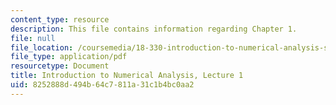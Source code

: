 ```yaml
---
content_type: resource
description: This file contains information regarding Chapter 1.
file: null
file_location: /coursemedia/18-330-introduction-to-numerical-analysis-spring-2012/8252888d494b64c7811a31c1b4bc0aa2_MIT18_330S12_Chapter1.pdf
file_type: application/pdf
resourcetype: Document
title: Introduction to Numerical Analysis, Lecture 1
uid: 8252888d-494b-64c7-811a-31c1b4bc0aa2
---
```

